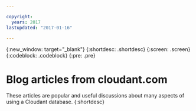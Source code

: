 ```yaml
---

copyright:
  years: 2017
lastupdated: "2017-01-16"

---
```


{:new_window: target="_blank"}
{:shortdesc: .shortdesc}
{:screen: .screen}
{:codeblock: .codeblock}
{:pre: .pre}

# Blog articles from cloudant.com

These articles are popular and useful discussions about many aspects of using a Cloudant database.
{:shortdesc}
